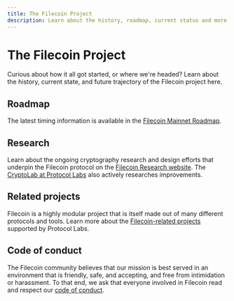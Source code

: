 ```yaml
---
title: The Filecoin Project
description: Learn about the history, roadmap, current status and more for Filecoin
---
```

# The Filecoin Project

Curious about how it all got started, or where we're headed? Learn about the history, current state, and future trajectory of the Filecoin project here.

## Roadmap

The latest timing information is available in the [Filecoin Mainnet Roadmap](https://app.instagantt.com/shared/s/1152992274307505/latest).

## Research

Learn about the ongoing cryptography research and design efforts that underpin the Filecoin protocol on the [Filecoin Research website](https://research.filecoin.io/). The [CryptoLab at Protocol Labs](https://research.protocol.ai/groups/cryptolab/) also actively researches improvements.

## Related projects

Filecoin is a highly modular project that is itself made out of many different protocols and tools. Learn more about the [Filecoin-related projects](/project/related-projects/) supported by Protocol Labs.

## Code of conduct

The Filecoin community believes that our mission is best served in an environment that is friendly, safe, and accepting, and free from intimidation or harassment. To that end, we ask that everyone involved in Filecoin read and respect our [code of conduct](https://github.com/filecoin-project/community/blob/master/CODE_OF_CONDUCT.md).

